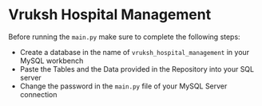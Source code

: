 # Vruksh Hospital Management
Before running the ```main.py``` make sure to complete the following steps:
- Create a database in the name of ```vruksh_hospital_management``` in your MySQL workbench
- Paste the Tables and the Data provided in the Repository into your SQL server
- Change the password in the ```main.py``` file of your MySQL Server connection

